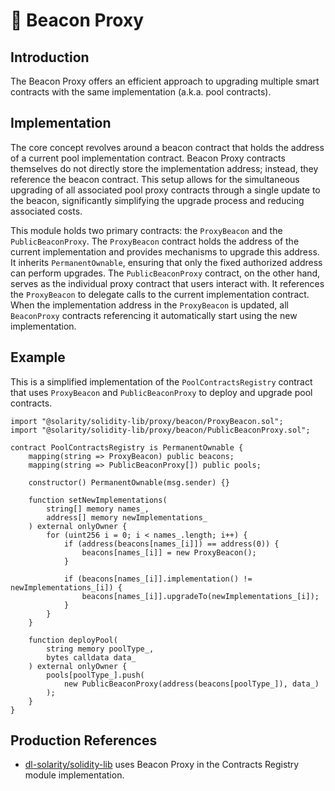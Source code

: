 # 🥓 Beacon Proxy

## Introduction

The Beacon Proxy offers an efficient approach to upgrading multiple smart contracts with the same implementation (a.k.a. pool contracts).

## Implementation

The core concept revolves around a beacon contract that holds the address of a current pool implementation contract. Beacon Proxy contracts themselves do not directly store the implementation address; instead, they reference the beacon contract. This setup allows for the simultaneous upgrading of all associated pool proxy contracts through a single update to the beacon, significantly simplifying the upgrade process and reducing associated costs.

This module holds two primary contracts: the `ProxyBeacon` and the `PublicBeaconProxy`. The `ProxyBeacon` contract holds the address of the current implementation and provides mechanisms to upgrade this address. It inherits `PermanentOwnable`, ensuring that only the fixed authorized address can perform upgrades. The `PublicBeaconProxy` contract, on the other hand, serves as the individual proxy contract that users interact with. It references the `ProxyBeacon` to delegate calls to the current implementation contract. When the implementation address in the `ProxyBeacon` is updated, all `BeaconProxy` contracts referencing it automatically start using the new implementation.

## Example

This is a simplified implementation of the `PoolContractsRegistry` contract that uses `ProxyBeacon` and `PublicBeaconProxy` to deploy and upgrade pool contracts.

```solidity
import "@solarity/solidity-lib/proxy/beacon/ProxyBeacon.sol";
import "@solarity/solidity-lib/proxy/beacon/PublicBeaconProxy.sol";

contract PoolContractsRegistry is PermanentOwnable {
    mapping(string => ProxyBeacon) public beacons;
    mapping(string => PublicBeaconProxy[]) public pools;

    constructor() PermanentOwnable(msg.sender) {}

    function setNewImplementations(
        string[] memory names_,
        address[] memory newImplementations_
    ) external onlyOwner {
        for (uint256 i = 0; i < names_.length; i++) {
            if (address(beacons[names_[i]]) == address(0)) {
                beacons[names_[i]] = new ProxyBeacon();
            }

            if (beacons[names_[i]].implementation() != newImplementations_[i]) {
                beacons[names_[i]].upgradeTo(newImplementations_[i]);
            }
        }
    }

    function deployPool(
        string memory poolType_, 
        bytes calldata data_
    ) external onlyOwner {
        pools[poolType_].push(
            new PublicBeaconProxy(address(beacons[poolType_]), data_)
        );
    }
}
```

## Production References

* [dl-solarity/solidity-lib](https://github.com/dl-solarity/solidity-lib/tree/master) uses Beacon Proxy in the Contracts Registry module implementation.
